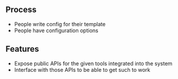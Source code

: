 
## Process
- People write config for their template
- People have configuration options

## Features
- Expose public APIs for the given tools integrated into the system
- Interface with those APIs to be able to get such to work
